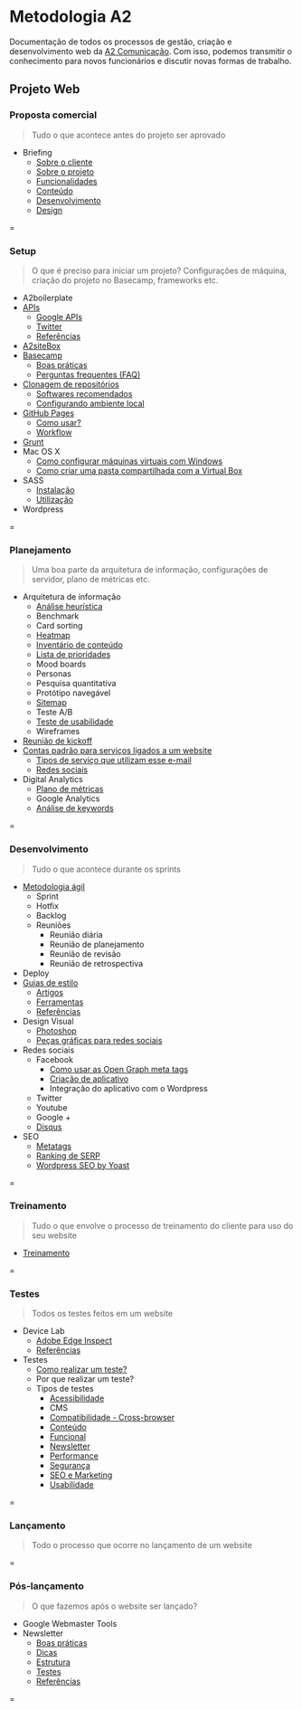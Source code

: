 # Metodologia A2
Documentação de todos os processos de gestão, criação e desenvolvimento web da [A2 Comunicação](http://www.a2comunicacao.com.br). Com isso, podemos transmitir o conhecimento para novos funcionários e discutir novas formas de trabalho.




## Projeto Web

### Proposta comercial
> Tudo o que acontece antes do projeto ser aprovado

* Briefing
  * [Sobre o cliente](https://github.com/a2comunicacao/metodologia/blob/master/projeto-web/proposta-comercial/briefing.md#sobre-o-cliente)
  * [Sobre o projeto](https://github.com/a2comunicacao/metodologia/blob/master/projeto-web/proposta-comercial/briefing.md#sobre-o-projeto)
  * [Funcionalidades](https://github.com/a2comunicacao/metodologia/blob/master/projeto-web/proposta-comercial/briefing.md#funcionalidades)
  * [Conteúdo](https://github.com/a2comunicacao/metodologia/blob/master/projeto-web/proposta-comercial/briefing.md#conte%C3%BAdo)
  * [Desenvolvimento](https://github.com/a2comunicacao/metodologia/blob/master/projeto-web/proposta-comercial/briefing.md#desenvolvimento)
  * [Design](https://github.com/a2comunicacao/metodologia/blob/master/projeto-web/proposta-comercial/briefing.md#design)
 
=

### Setup
> O que é preciso para iniciar um projeto? Configurações de máquina, criação do projeto no Basecamp, frameworks etc.

* A2boilerplate
* [APIs](https://github.com/a2comunicacao/metodologia/blob/master/projeto-web/setup/apis.md#apis)
  * [Google APIs](https://github.com/a2comunicacao/metodologia/blob/master/projeto-web/setup/apis.md#google-apis)
  * [Twitter](https://github.com/a2comunicacao/metodologia/blob/master/projeto-web/setup/apis.md#twitter)
  * [Referências](https://github.com/a2comunicacao/metodologia/blob/master/projeto-web/setup/apis.md#refer%C3%AAncias)
* [A2siteBox](https://github.com/a2comunicacao/metodologia/blob/master/projeto-web/setup/a2sitebox.md#a2sitebox)
* [Basecamp](https://github.com/a2comunicacao/metodologia/blob/master/projeto-web/setup/basecamp.md#basecamp)
  * [Boas práticas](https://github.com/a2comunicacao/metodologia/blob/master/projeto-web/setup/basecamp.md#-boas-pr%C3%A1ticas)
  * [Perguntas frequentes (FAQ)](https://github.com/a2comunicacao/metodologia/blob/master/projeto-web/setup/basecamp.md#perguntas-frequentes-faq)
* [Clonagem de repositórios](https://github.com/a2comunicacao/metodologia/blob/master/projeto-web/setup/clonagem-de-repositorios.md#clonagem-de-reposit%C3%B3rios)
  * [Softwares recomendados](https://github.com/a2comunicacao/metodologia/blob/master/projeto-web/setup/clonagem-de-repositorios.md#softwares-recomendados)
  * [Configurando ambiente local](https://github.com/a2comunicacao/metodologia/blob/master/projeto-web/setup/clonagem-de-repositorios.md#configurando-ambiente-local)
* [GitHub Pages](https://github.com/a2comunicacao/metodologia/blob/master/projeto-web/setup/github-pages.md#github-pages)
  * [Como usar?](https://github.com/a2comunicacao/metodologia/blob/master/projeto-web/setup/github-pages.md#como-usar)
  * [Workflow](https://github.com/a2comunicacao/metodologia/blob/master/projeto-web/setup/github-pages.md#workflow)
* [Grunt](https://github.com/a2comunicacao/metodologia/blob/master/projeto-web/setup/grunt.md#grunt)
* Mac OS X
  * [Como configurar máquinas virtuais com Windows](https://github.com/a2comunicacao/metodologia/blob/master/projeto-web/setup/mac-os-x.md#como-configurar-m%C3%A1quinas-virtuais-com-windows)
  * [Como criar uma pasta compartilhada com a Virtual Box](https://github.com/a2comunicacao/metodologia/blob/master/projeto-web/setup/mac-os-x.md#como-criar-uma-pasta-compartilhada-com-a-virtual-box)
* SASS
  * [Instalação](https://github.com/a2comunicacao/metodologia/blob/master/projeto-web/setup/sass.md#instala%C3%A7%C3%A3o)
  * [Utilização](https://github.com/a2comunicacao/metodologia/blob/master/projeto-web/setup/sass.md#utiliza%C3%A7%C3%A3o)
* Wordpress

=

### Planejamento
> Uma boa parte da arquitetura de informação, configurações de servidor, plano de métricas etc.

* Arquitetura de informação
  * [Análise heurística](https://github.com/a2comunicacao/metodologia/blob/master/projeto-web/planejamento/arquitetura-de-informacao/analise-heuristica.md#an%C3%A1lise-heur%C3%ADstica)
  * Benchmark
  * Card sorting
  * [Heatmap](https://github.com/a2comunicacao/metodologia/blob/master/projeto-web/planejamento/arquitetura-de-informacao/heatmap.md#heatmap)
  * [Inventário de conteúdo](https://github.com/a2comunicacao/metodologia/blob/master/projeto-web/planejamento/arquitetura-de-informacao/inventario-de-conteudo.md#invent%C3%A1rio-de-conte%C3%BAdo)
  * [Lista de prioridades](https://github.com/a2comunicacao/metodologia/blob/master/projeto-web/planejamento/arquitetura-de-informacao/lista-de-prioridades.md#lista-de-prioridades)
  * Mood boards
  * Personas
  * Pesquisa quantitativa
  * Protótipo navegável
  * [Sitemap](https://github.com/a2comunicacao/metodologia/blob/master/projeto-web/planejamento/arquitetura-de-informacao/sitemap.md#sitemap)
  * Teste A/B
  * [Teste de usabilidade](https://github.com/a2comunicacao/metodologia/blob/master/projeto-web/planejamento/arquitetura-de-informacao/teste-de-usabilidade.md#teste-de-usabilidade)
  * Wireframes
* [Reunião de kickoff](https://github.com/a2comunicacao/metodologia/blob/master/projeto-web/planejamento/reuniao-de-kickoff.md#reuni%C3%A3o-de-kickoff)
* [Contas padrão para serviços ligados a um website](https://github.com/a2comunicacao/metodologia/blob/master/projeto-web/planejamento/contas-website.md#contas-padr%C3%A3o-para-servi%C3%A7os-ligados-a-um-website)
  * [Tipos de serviço que utilizam esse e-mail](https://github.com/a2comunicacao/metodologia/blob/master/projeto-web/planejamento/contas-website.md#tipos-de-servi%C3%A7os-que-utilizam-esse-e-mail)
  * [Redes sociais](https://github.com/a2comunicacao/metodologia/blob/master/projeto-web/planejamento/contas-website.md#redes-sociais)
* Digital Analytics
  * [Plano de métricas](https://github.com/a2comunicacao/metodologia/blob/master/projeto-web/planejamento/digital-analytics/plano-de-metricas.md#plano-de-m%C3%A9tricas)
  * Google Analytics
  * [Análise de keywords](https://github.com/a2comunicacao/metodologia/blob/master/projeto-web/planejamento/digital-analytics/analise-de-keywords.md#an%C3%A1lise-de-keywords)

=

### Desenvolvimento

> Tudo o que acontece durante os sprints

* [Metodologia ágil](https://github.com/a2comunicacao/metodologia/blob/master/projeto-web/desenvolvimento/metodologia-agil.md#metodologia-%C3%A1gil)
  * Sprint
  * Hotfix
  * Backlog
  * Reuniões
    * Reunião diária
    * Reunião de planejamento
    * Reunião de revisão
    * Reunião de retrospectiva
* Deploy
* [Guias de estilo](https://github.com/a2comunicacao/metodologia/blob/master/projeto-web/desenvolvimento/guias-de-estilo.md#guias-de-estilo)
  * [Artigos](https://github.com/a2comunicacao/metodologia/blob/master/projeto-web/desenvolvimento/guias-de-estilo.md#artigos-em-ordem-cronol%C3%B3gica)
  * [Ferramentas](https://github.com/a2comunicacao/metodologia/blob/master/projeto-web/desenvolvimento/guias-de-estilo.md#ferramentas)
  * [Referências](https://github.com/a2comunicacao/metodologia/blob/master/projeto-web/desenvolvimento/guias-de-estilo.md#refer%C3%AAncias)
* Design Visual
  * [Photoshop](https://github.com/a2comunicacao/metodologia/blob/master/projeto-web/desenvolvimento/design-visual/photoshop.md#photoshop)
  * [Peças gráficas para redes sociais](https://github.com/a2comunicacao/metodologia/blob/master/projeto-web/desenvolvimento/design-visual/pecas-graficas.md#pe%C3%A7as-gr%C3%A1ficas-para-redes-sociais)
* Redes sociais
  * Facebook
    * [Como usar as Open Graph meta tags](https://github.com/a2comunicacao/metodologia/blob/master/projeto-web/desenvolvimento/redes-sociais/facebook.md#como-usar-as-open-graph-meta-tags)
    * [Criação de aplicativo](https://github.com/a2comunicacao/metodologia/blob/master/projeto-web/desenvolvimento/redes-sociais/facebook.md#cria%C3%A7%C3%A3o-de-aplicativo)
    * Integração do aplicativo com o Wordpress
  * Twitter
  * Youtube
  * Google +
  * [Disqus](https://github.com/a2comunicacao/metodologia/blob/master/projeto-web/desenvolvimento/redes-sociais/disqus.md#disqus)
* SEO
  * [Metatags](https://github.com/a2comunicacao/metodologia/blob/master/projeto-web/desenvolvimento/seo/metatags.md#metatags)
  * [Ranking de SERP](https://github.com/a2comunicacao/metodologia/blob/master/projeto-web/desenvolvimento/seo/ranking-de-serp.md#ranking-de-serp)
  * [Wordpress SEO by Yoast](https://github.com/a2comunicacao/metodologia/blob/master/projeto-web/desenvolvimento/seo/wordpress-seo.md#wordpress-seo-by-yoast)

=

### Treinamento

> Tudo o que envolve o processo de treinamento do cliente para uso do seu website

* [Treinamento](https://github.com/a2comunicacao/metodologia/blob/master/projeto-web/treinamento/treinamento.md#treinamento)

=

### Testes

> Todos os testes feitos em um website

* Device Lab
  * [Adobe Edge Inspect](https://github.com/a2comunicacao/metodologia/blob/master/projeto-web/testes/device-lab.md#adobe-edge-inspect)
  * [Referências](https://github.com/a2comunicacao/metodologia/blob/master/projeto-web/testes/device-lab.md#refer%C3%AAncias)
* Testes
  * [Como realizar um teste?](https://github.com/a2comunicacao/metodologia/blob/master/projeto-web/testes/testes.md#como-realizar-um-teste)
  * Por que realizar um teste?
  * Tipos de testes
    * [Acessibilidade](https://github.com/a2comunicacao/metodologia/blob/master/projeto-web/testes/tipos-de-testes/acessibilidade.md#acessibilidade)
    * CMS
    * [Compatibilidade - Cross-browser](https://github.com/a2comunicacao/metodologia/blob/master/projeto-web/testes/tipos-de-testes/compatibilidade.md#compatibilidade-cross-browser)
    * [Conteúdo](https://github.com/a2comunicacao/metodologia/blob/master/projeto-web/testes/tipos-de-testes/conteudo.md#conte%C3%BAdo)
    * [Funcional](https://github.com/a2comunicacao/metodologia/blob/master/projeto-web/testes/tipos-de-testes/funcional.md#funcional)
    * [Newsletter](https://github.com/a2comunicacao/metodologia/blob/master/projeto-web/testes/tipos-de-testes/newsletter.md#newsletter)
    * [Performance](https://github.com/a2comunicacao/metodologia/blob/master/projeto-web/testes/tipos-de-testes/performance.md#performance)
    * [Segurança](https://github.com/a2comunicacao/metodologia/blob/master/projeto-web/testes/tipos-de-testes/seguranca.md#seguran%C3%A7a)
    * [SEO e Marketing](https://github.com/a2comunicacao/metodologia/blob/master/projeto-web/testes/tipos-de-testes/seo.md#seo-e-marketing)
    * [Usabilidade](https://github.com/a2comunicacao/metodologia/blob/master/projeto-web/testes/tipos-de-testes/usabilidade.md#usabilidade)

=

### Lançamento

> Todo o processo que ocorre no lançamento de um website

=

### Pós-lançamento

> O que fazemos após o website ser lançado?

* Google Webmaster Tools
* Newsletter
  * [Boas práticas](https://github.com/a2comunicacao/metodologia/blob/master/projeto-web/pos-lancamento/newsletter.md#boas-pr%C3%A1ticas)
  * [Dicas](https://github.com/a2comunicacao/metodologia/blob/master/projeto-web/pos-lancamento/newsletter.md#dicas)
  * [Estrutura](https://github.com/a2comunicacao/metodologia/blob/master/projeto-web/pos-lancamento/newsletter.md#estrutura)
  * [Testes](https://github.com/a2comunicacao/metodologia/blob/master/projeto-web/pos-lancamento/newsletter.md#testes)
  * [Referências](https://github.com/a2comunicacao/metodologia/blob/master/projeto-web/pos-lancamento/newsletter.md#refer%C3%AAncias)
  
=



























